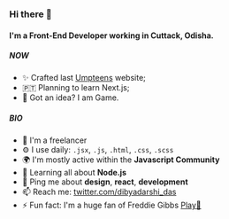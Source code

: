 ### Hi there 👋

#### I'm a Front-End Developer working in Cuttack, Odisha.

##### NOW

- ✨ Crafted last [Umpteens](https://www.umpteens.com) website;
- 🇵🇹 Planning to learn Next.js;
- 🍑 Got an idea? I am Game.

##### BIO

- 🏢 I'm a freelancer
- ⚙️ I use daily: `.jsx`, `.js`, `.html`, `.css`, `.scss`
- 🌍 I'm mostly active within the **Javascript Community**
- 🌱 Learning all about **Node.js**
- 💬 Ping me about **design**, **react**, **development**
- 📫 Reach me: [twitter.com/dibyadarshi_das](https://twitter.com/dibyadarshi_das)
- ⚡️ Fun fact: I'm a huge fan of Freddie Gibbs [ Play👅](https://open.spotify.com/track/3YZ5NiutSg7KraH87r4fgm?si=2554f67d50fe4a25)
<!-- - 💅 Designed: [] etc… -->
